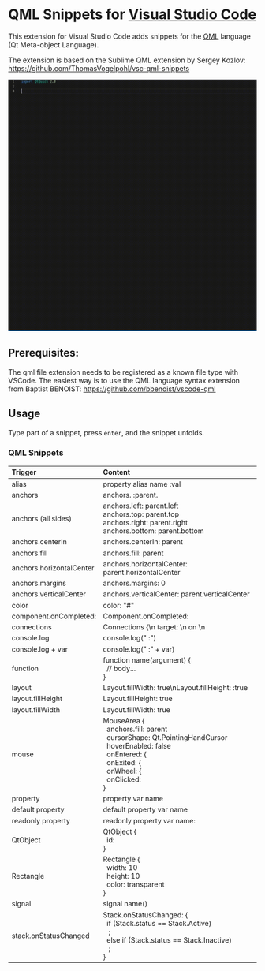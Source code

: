 # QML Snippets for [Visual Studio Code](https://code.visualstudio.com/)

This extension for Visual Studio Code adds snippets for the [QML](http://www.qt.io/) language (Qt Meta-object Language).

The extension is based on the Sublime QML extension by Sergey Kozlov: https://github.com/ThomasVogelpohl/vsc-qml-snippets

![Use Extension](images/animationSnippets.gif)

## Prerequisites:
The qml file extension needs to be registered as a known file type with VSCode.
The easiest way is to use the QML language syntax extension from Baptist BENOIST: https://github.com/bbenoist/vscode-qml

## Usage
Type part of a snippet, press `enter`, and the snippet unfolds.

### QML Snippets
| Trigger                | Content |
| :-------               | :------- |
|alias                   |	property alias name :val|
|anchors                 |	anchors. :parent.
|anchors (all sides)     |	anchors.left: parent.left<br />anchors.top: parent.top<br />anchors.right: parent.right<br />anchors.bottom: parent.bottom
|anchors.centerIn        |	anchors.centerIn: parent
|anchors.fill            |	anchors.fill: parent
|anchors.horizontalCenter|	anchors.horizontalCenter: parent.horizontalCenter
|anchors.margins         |	anchors.margins: 0
|anchors.verticalCenter  |	anchors.verticalCenter: parent.verticalCenter
|color                   |	color: \"#\"
|component.onCompleted:  |	Component.onCompleted:
|connections             |	Connections {\n    target: \n    on \n
|console.log             |	console.log(" :")
|console.log + var       |	console.log(" :" + var)
|function                |	function name(argument) {<br />&nbsp;    // body...<br />}
|layout                  |	Layout.fillWidth: true\nLayout.fillHeight: :true
|layout.fillHeight       |	Layout.fillHeight: true
|layout.fillWidth        |	Layout.fillWidth: true
|mouse                   |	MouseArea {<br />&nbsp;    anchors.fill: parent<br />&nbsp;    cursorShape: Qt.PointingHandCursor<br />&nbsp;    hoverEnabled: false<br />&nbsp;    onEntered: {<br />&nbsp;    onExited: {<br />&nbsp;    onWheel: {<br />&nbsp;    onClicked: <br />}
|property                |	property var name
|default property        |	default property var name
|readonly property       |	readonly property var name:
|QtObject                |	QtObject {<br />&nbsp;    id:<br />}
|Rectangle               |	Rectangle {<br />&nbsp;    width: 10<br />&nbsp;    height: 10<br />&nbsp;    color: transparent<br />}
|signal                  |	signal name()
|stack.onStatusChanged   |	Stack.onStatusChanged: {<br />&nbsp;    if (Stack.status == Stack.Active)<br />&nbsp;&nbsp;        ;<br />&nbsp;    else if (Stack.status == Stack.Inactive)<br />&nbsp;&nbsp; ;<br />}
